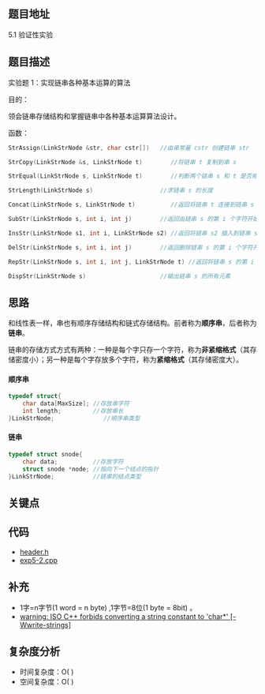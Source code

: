 <!--
 * @Date        : 2020-05-02 20:37:47
 * @LastEditors : anlzou
 * @Github      : https://github.com/anlzou
 * @LastEditTime: 2020-06-18 23:18:52
 * @FilePath    : \data-structure\chapters\chapter04-string\test-2.md
 * @Describe    : 
 -->
## 题目地址
5.1 验证性实验

## 题目描述
实验题 1：实现链串各种基本运算的算法

目的：

领会链串存储结构和掌握链串中各种基本运算算法设计。

函数：
```cpp
StrAssign(LinkStrNode &str, char cstr[])   //由串常量 cstr 创建链串 str

StrCopy(LinkStrNode &s, LinkStrNode t)        //将链串 t 复制到串 s

StrEqual(LinkStrNode s, LinkStrNode t)        //判断两个链串 s 和 t 是否相同

StrLength(LinkStrNode s)                   //求链串 s 的长度

Concat(LinkStrNode s, LinkStrNode t)          //返回将链串 t 连接到链串 s 之后构成的新串

SubStr(LinkStrNode s, int i, int j)        //返回由链串 s 的第 i 个字符开始的 j 个字符构成的新串

InsStr(LinkStrNode s1, int i, LinkStrNode s2) //返回将链串 s2 插入到链串 s1 的第 i 个位置中构成的新串

DelStr(LinkStrNode s, int i, int j)        //返回删除链串 s 的第 i 个字符开始的 j 个字符构成的新串

RepStr(LinkStrNode s, int i, int j, LinkStrNode t) //返回将链串 s 的第 i 个字符开始的 j 个字符替换成链串 t 构成的新串

DispStr(LinkStrNode s)                     //输出链串 s 的所有元素
```

## 思路
和线性表一样，串也有顺序存储结构和链式存储结构。前者称为**顺序串**，后者称为**链串**。

链串的存储方式方式有两种：一种是每个字只存一个字符，称为**非紧缩格式**（其存储密度小）；另一种是每个字存放多个字符，称为**紧缩格式**（其存储密度大）。

#### 顺序串
```cpp
typedef struct{
    char data[MaxSize]; //存放串字符
    int length;         //存放串长
}LinkStrNode;              //顺序串类型
```

#### 链串
```cpp
typedef struct snode{
    char data;          //存放字符
    struct snode *node; //指向下一个结点的指针
}LinkStrNode;           //链串的结点类型
```

## 关键点

## 代码
- [header.h](./code/header/header.h)
- [exp5-2.cpp](./code/exp5-2.cpp)

## 补充
- 1字=n字节(1 word = n byte) ,1字节=8位(1 byte = 8bit) 。
- [warning: ISO C++ forbids converting a string constant to 'char*' [-Wwrite-strings]](https://www.cnblogs.com/zkfopen/p/10521715.html)

## 复杂度分析

- 时间复杂度：O( )
- 空间复杂度：O( )